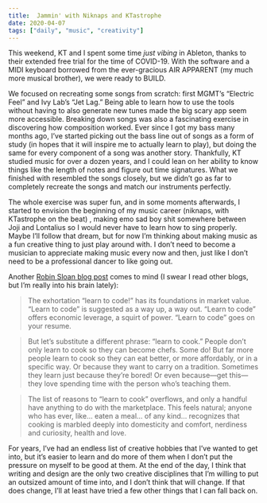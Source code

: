 ```yaml
---
title:  Jammin' with Niknaps and KTastrophe
date: 2020-04-07
tags: ["daily", "music", "creativity"]
---
```


This weekend, KT and I spent some time _just vibing_ in Ableton, thanks to their extended free trial for the time of COVID-19. With the software and a MIDI keyboard borrowed from the ever-gracious AIR APPARENT (my much more musical brother), we were ready to BUILD.
<!--more-->

We focused on recreating some songs from scratch: first MGMT’s “Electric Feel” and Ivy Lab’s “Jet Lag.” Being able to learn how to use the tools without having to also generate new tunes made the big scary app seem more accessible. Breaking down songs was also a fascinating exercise in discovering how composition worked. Ever since I got my bass many months ago, I’ve started picking out the bass line out of songs as a form of study (in hopes that it will inspire me to actually learn to play), but doing the same for every component of a song was another story. Thankfully, KT studied music for over a dozen years, and I could lean on her ability to know things like the length of notes and figure out time signatures. What we finished with resembled the songs closely, but we didn’t go as far to completely recreate the songs and match our instruments perfectly. 

The whole exercise was super fun, and in some moments afterwards, I started to envision the beginning of my music career (niknaps, with KTastrophe on the beat) , making emo sad boy shit somewhere between Joji and Lontalius so I would never have to learn how to sing properly. Maybe I’ll follow that dream, but for now I’m thinking about making music as a fun creative thing to just play around with. I don’t need to become a musician to appreciate making music every now and then, just like I don’t need to be a professional dancer to like going out.

Another [Robin Sloan blog post]([https://www.robinsloan.com/notes/home-cooked-app/]) comes to mind (I swear I read other blogs, but I’m really into his brain lately):
> The exhortation “learn to code!” has its foundations in market value. “Learn to code” is suggested as a way up, a way out. “Learn to code” offers economic leverage, a squirt of power. “Learn to code” goes on your resume.

>But let’s substitute a different phrase: “learn to cook.” People don’t only learn to cook so they can become chefs. Some do! But far more people learn to cook so they can eat better, or more affordably, or in a specific way. Or because they want to carry on a tradition. Sometimes they learn just because they’re bored! Or even because—get this—they love spending time with the person who’s teaching them.

>The list of reasons to “learn to cook” overflows, and only a handful have anything to do with the marketplace. This feels natural; anyone who has ever, like… eaten a meal… of any kind… recognizes that cooking is marbled deeply into domesticity and comfort, nerdiness and curiosity, health and love.

For years, I’ve had an endless list of creative hobbies that I’ve wanted to get into, but it’s easier to learn and do more of them when I don’t put the pressure on myself to be good at them. At the end of the day, I think that writing and design are the only two creative disciplines that I’m willing to put an outsized amount of time into, and I don’t think that will change. If that does change, I’ll at least have tried a few other things that I can fall back on.